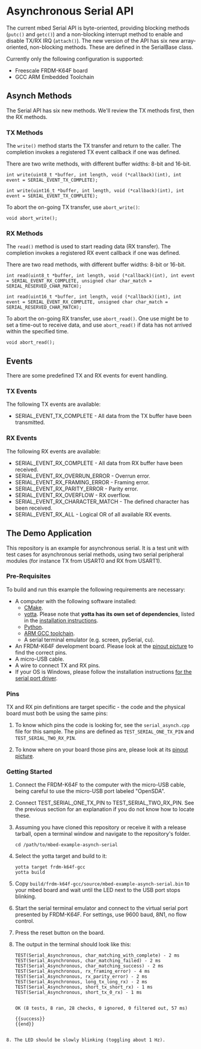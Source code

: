 # Asynchronous Serial API

The current mbed Serial API is byte-oriented, providing blocking methods (``putc()`` and ``getc()``) and a non-blocking interrupt method to enable and disable TX/RX IRQ (``attach()``). The new version of the API has six new array-oriented, non-blocking methods. These are defined in the SerialBase class.

Currently only the following configuration is supported:

- Freescale FRDM-K64F board
- GCC ARM Embedded Toolchain

## Asynch Methods

The Serial API has six new methods. We'll review the TX methods first, then the RX methods.

### TX Methods

The ``write()`` method starts the TX transfer and return to the caller. The completion invokes a registered TX event callback if one was defined.

There are two write methods, with different buffer widths: 8-bit and 16-bit.

```
int write(uint8_t *buffer, int length, void (*callback)(int), int event = SERIAL_EVENT_TX_COMPLETE);

int write(uint16_t *buffer, int length, void (*callback)(int), int event = SERIAL_EVENT_TX_COMPLETE);

```

To abort the on-going TX transfer, use ``abort_write()``:

```
void abort_write();
```

### RX Methods

The ``read()`` method is used to start reading data (RX transfer). The completion invokes a registered RX event callback if one was defined.

There are two read methods, with different buffer widths: 8-bit or 16-bit.

```
int read(uint8_t *buffer, int length, void (*callback)(int), int event = SERIAL_EVENT_RX_COMPLETE, unsigned char char_match = SERIAL_RESERVED_CHAR_MATCH);

int read(uint16_t *buffer, int length, void (*callback)(int), int event = SERIAL_EVENT_RX_COMPLETE, unsigned char char_match = SERIAL_RESERVED_CHAR_MATCH);

```

To abort the on-going RX transfer, use ``abort_read()``. One use might be to set a time-out to receive data, and use ``abort_read()`` if data has not arrived within the specified time.

```
void abort_read();
```

## Events

There are some predefined TX and RX events for event handling. 

### TX Events

The following TX events are available:

 - SERIAL_EVENT_TX_COMPLETE - All data from the TX buffer have been transmitted.

### RX Events

The following RX events are available:

- SERIAL_EVENT_RX_COMPLETE - All data from RX buffer have been received.
- SERIAL_EVENT_RX_OVERRUN_ERROR - Overrun error.
- SERIAL_EVENT_RX_FRAMING_ERROR - Framing error.
- SERIAL_EVENT_RX_PARITY_ERROR - Parity error.
- SERIAL_EVENT_RX_OVERFLOW - RX overflow.
- SERIAL_EVENT_RX_CHARACTER_MATCH - The defined character has been received.
- SERIAL_EVENT_RX_ALL - Logical OR of all available RX events.

## The Demo Application

This repository is an example for asynchronous serial. It is a test unit with test cases for asynchronous serial methods, using two serial peripheral modules (for instance TX from USART0 and RX from USART1).

### Pre-Requisites

To build and run this example the following requirements are necessary:

* A computer with the following software installed:
	* [CMake](http://www.cmake.org/download/).
	* [yotta](https://github.com/ARMmbed/yotta). Please note that **yotta has its own set of dependencies**, listed in the [installation instructions](http://armmbed.github.io/yotta/#installing-on-windows).
	* [Python](https://www.python.org/downloads/).
	* [ARM GCC toolchain](https://launchpad.net/gcc-arm-embedded).
	* A serial terminal emulator (e.g. screen, pySerial, cu).
* An FRDM-K64F development board. Please look at the [pinout picture](http://developer.mbed.org/platforms/FRDM-K64F/#overview) to find the correct pins.
* A micro-USB cable.
* A wire to connect TX and RX pins.
* If your OS is Windows, please follow the installation instructions [for the serial port driver](https://developer.mbed.org/handbook/Windows-serial-configuration).

### Pins

TX and RX pin definitions are target specific - the code and the physical board must both be using the same pins:

1. To know which pins the code is looking for, see the ``serial_asynch.cpp`` file for this sample. The pins are defined as ``TEST_SERIAL_ONE_TX_PIN`` and ``TEST_SERIAL_TWO_RX_PIN``.

2. To know where on your board those pins are, please look at its [pinout picture](http://developer.mbed.org/platforms/FRDM-K64F/#overview).

### Getting Started

1. Connect the FRDM-K64F to the computer with the micro-USB cable, being careful to use the micro-USB port labeled "OpenSDA".

2. Connect TEST_SERIAL_ONE_TX_PIN to TEST_SERIAL_TWO_RX_PIN. See the previous section for an explanation if you do not know how to locate these.

3. Assuming you have cloned this repository or receive it with a release tarball, open a terminal window and navigate to the repository's folder.

	```
    cd /path/to/mbed-example-asynch-serial
	```

4. Select the yotta target and build to it:

    ```
    yotta target frdm-k64f-gcc
    yotta build
    ```

4. Copy ``build/frdm-k64f-gcc/source/mbed-example-asynch-serial.bin`` to your mbed board and wait until the LED next to the USB port stops blinking.

5. Start the serial terminal emulator and connect to the virtual serial port presented by FRDM-K64F. For settings, use 9600 baud, 8N1, no flow control.

6. Press the reset button on the board.

7. The output in the terminal should look like this:

    ```
    TEST(Serial_Asynchronous, char_matching_with_complete) - 2 ms
    TEST(Serial_Asynchronous, char_matching_failed) - 2 ms
    TEST(Serial_Asynchronous, char_matching_success) - 2 ms
    TEST(Serial_Asynchronous, rx_framing_error) - 4 ms
    TEST(Serial_Asynchronous, rx_parity_error) - 2 ms
    TEST(Serial_Asynchronous, long_tx_long_rx) - 2 ms
    TEST(Serial_Asynchronous, short_tx_short_rx) - 1 ms
    TEST(Serial_Asynchronous, short_tx_0_rx) - 1 ms


    OK (8 tests, 8 ran, 28 checks, 0 ignored, 0 filtered out, 57 ms)

    {{success}}
    {{end}}
```

8. The LED should be slowly blinking (toggling about 1 Hz).